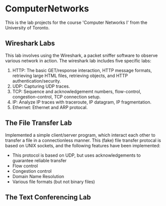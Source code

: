 # ComputerNetworks
This is the lab projects for the course 'Computer Networks I' from the University of Toronto.

## Wireshark Labs
This lab involves using the Wireshark, a packet sniffer software to observe various network in action. The wireshark lab includes five specific labs:
1. HTTP: The basic GET/response interaction, HTTP message formats, retrieving large HTML files, retrieving objects, and HTTP authentication/security.
2. UDP: Capturing UDP traces.
3. TCP: Sequence and acknowledgememt numbers, flow-control, congestion-control, TCP connection setup.
4. IP: Analyze IP traces with traceroute, IP datagram, IP fragmentation.
5. Ethernet: Ethernet and ARP protocal.

## The File Transfer Lab
Implemented a simple client/server program, which interact each other to transfer a file in a connectionless manner. This (fake) file transfer protocal is based on UNIX sockets, and the following features have been implemented:
* This protocol is based on UDP, but uses acknowledgements to guarantee reliable transfer 
* Flow control
* Congestion control
* Domain Name Resolution
* Various file formats (but not binary files)

## The Text Conferencing Lab

